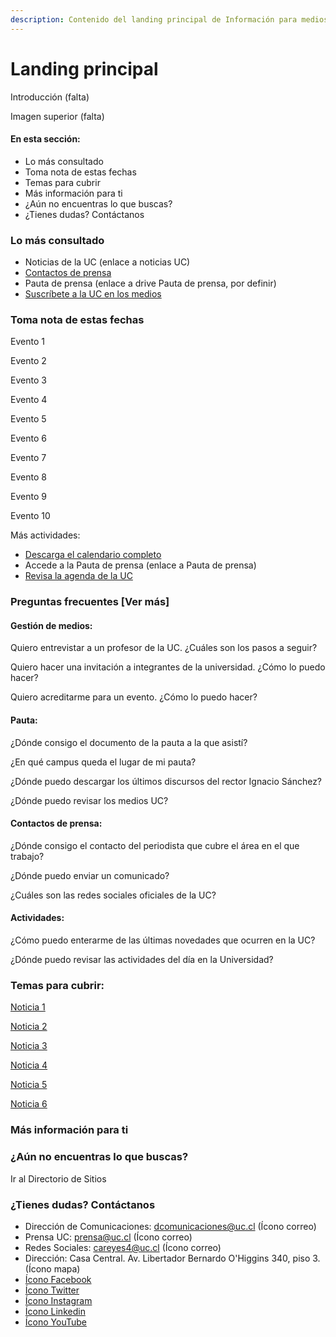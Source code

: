 ```yaml
---
description: Contenido del landing principal de Información para medios.
---
```


# Landing principal

Introducción \(falta\)

Imagen superior \(falta\)

#### En esta sección:

* Lo más consultado
* Toma nota de estas fechas
* Temas para cubrir
* Más información para ti
* ¿Aún no encuentras lo que buscas?
* ¿Tienes dudas? Contáctanos

### Lo más consultado

* Noticias de la UC \(enlace a noticias UC\)
* [Contactos de prensa](../contacos-de-prensa.md)
* Pauta de prensa \(enlace a drive Pauta de prensa, por definir\)
* [Suscríbete a la UC en los medios](../../home/uc-en-los-medios.md)

### Toma nota de estas fechas

Evento 1

Evento 2

Evento 3

Evento 4

Evento 5

Evento 6

Evento 7

Evento 8

Evento 9

Evento 10

Más actividades:

* [Descarga el calendario completo](http://admisionyregistros.uc.cl/images/pdf/calendarioUC/calendario_academico_2019.pdf)
* Accede a la Pauta de prensa \(enlace a Pauta de prensa\)
* [Revisa la agenda de la UC](http://agenda.uc.cl)

### Preguntas frecuentes \[Ver más\]

#### Gestión de medios:

Quiero entrevistar a un profesor de la UC. ¿Cuáles son los pasos a seguir? 

Quiero hacer una invitación a integrantes de la universidad. ¿Cómo lo puedo hacer? 

Quiero acreditarme para un evento. ¿Cómo lo puedo hacer?

#### Pauta:

¿Dónde consigo el documento de la pauta a la que asistí? 

¿En qué campus queda el lugar de mi pauta? 

¿Dónde puedo descargar los últimos discursos del rector Ignacio Sánchez? 

¿Dónde puedo revisar los medios UC?

#### Contactos de prensa:

¿Dónde consigo el contacto del periodista que cubre el área en el que trabajo? 

¿Dónde puedo enviar un comunicado? 

¿Cuáles son las redes sociales oficiales de la UC?

#### Actividades:

¿Cómo puedo enterarme de las últimas novedades que ocurren en la UC?

¿Dónde puedo revisar las actividades del día en la Universidad?

### Temas para cubrir:

[Noticia 1 ](temas-para-cubrir/noticia-1-info-para-medios.md)

[Noticia 2](temas-para-cubrir/noticia-2-info-para-medios.md)

[Noticia 3](temas-para-cubrir/noticia-3-info-para-medios.md)

[Noticia 4](temas-para-cubrir/noticia-4-info-para-medios.md)

[Noticia 5](temas-para-cubrir/noticia-5-info-para-medios.md)

[Noticia 6](temas-para-cubrir/noticia-6-info-para-medios.md)

### Más información para ti

### ¿Aún no encuentras lo que buscas?

Ir al Directorio de Sitios

### ¿Tienes dudas? Contáctanos

* Dirección de Comunicaciones: dcomunicaciones@uc.cl \(Ícono correo\)
* Prensa UC: prensa@uc.cl \(Ícono correo\)
* Redes Sociales: careyes4@uc.cl \(Ícono correo\)
* Dirección: Casa Central. Av. Libertador Bernardo O'Higgins 340, piso 3. \(Ícono mapa\)
* [Ícono Facebook](http://facebook.com/ucatolica)
* [Ícono Twitter](http://twitter.com/ucatolica)
* [Ícono Instagram](http://instagram.com/ucatolicaoficial)
* [Ícono Linkedin](https://linkedin.com/school/pontificia-universidad-cat-lica-de-chile/)
* [Ícono YouTube](http://youtube.com/pucatolica)

